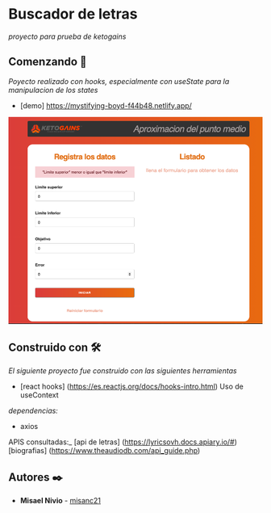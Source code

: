 # Buscador de letras
_proyecto para prueba de ketogains_ 

## Comenzando 🚀
_Poyecto realizado con hooks, especialmente con useState para la manipulacion de los states_ 

* [demo] https://mystifying-boyd-f44b48.netlify.app/

![myimage-alt-tag](/imgdemo.png)

## Construido con 🛠️
_El siguiente proyecto fue construido con las siguientes herramientas_
* [react hooks] (https://es.reactjs.org/docs/hooks-intro.html) Uso de useContext

_dependencias:_
* axios

APIS consultadas:_
[api de letras] (https://lyricsovh.docs.apiary.io/#)
[biografias] (https://www.theaudiodb.com/api_guide.php)

## Autores ✒️

* **Misael Nivio**  - [misanc21](https://github.com/misanc21)

